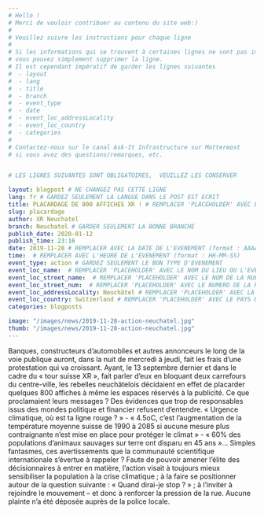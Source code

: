 ```yaml
---
# Hello !
# Merci de vouloir contribuer au contenu du site web:)
#
# Veuillez suivre les instructions pour chaque ligne
#
# Si les informations qui se trouvent à certaines lignes ne sont pas importantes
# vous pouvez simplement supprimer la ligne.
# Il est cependant impératif de garder les lignes suivantes
#  - layout
#  - lang
#  - title
#  - branch
#  - event_type
#  - date
#  - event_loc_addressLocality
#  - event_loc_country
#  - categories
#
# Contactez-nous sur le canal Ask-It Infrastructure sur Mattermost
# si vous avez des questions/remarques, etc.


# LES LIGNES SUIVANTES SONT OBLIGATOIRES,  VEUILLEZ LES CONSERVER

layout: blogpost # NE CHANGEZ PAS CETTE LIGNE
lang: fr # GARDEZ SEULEMENT LA LANGUE DANS LE POST EST ECRIT
title: PLACARDAGE DE 800 AFFICHES XR ! # REMPLACER 'PLACEHOLDER' AVEC LE TITRE DE VOTRE POST
slug: placardage
author: XR Neuchatel
branch: Neuchatel # GARDER SEULEMENT LA BONNE BRANCHE
publish_date: 2020-01-12
publish_time: 23:16
date: 2019-11-28 # REMPLACER AVEC LA DATE DE L'EVENEMENT (format : AAAA-MM-JJ)
time:  # REMPLACER AVEC L'HEURE DE L'EVENEMENT (format : HH-MM-SS)
event_type: action # GARDEZ SEULEMENT LE BON TYPE D'EVENEMENT
event_loc_name:  # REMPLACER 'PLACEHOLDER' AVEC LE NOM DU LIEU OU L'EVENEMENT A LIEU
event_loc_street_name:  # REMPLACER 'PLACEHOLDER' AVEC LE NOM DE LA RUE OU L'EVENEMENT A LIEU
event_loc_street_num:  # REMPLACER 'PLACEHOLDER' AVEC LE NUMERO DE LA RUE OU L'EVENEMENT A LIEU
event_loc_addressLocality: Neuchâtel # REMPLACER 'PLACEHOLDER' AVEC LA VILLE DANS LAQUELLE L'EVENEMENT A LIEU
event_loc_country: Switzerland # REMPLACER 'PLACEHOLDER' AVEC LE PAYS DANS LAQUELLE L'EVENEMENT A LIEU
categories: blogposts

image: "/images/news/2019-11-28-action-neuchatel.jpg"
thumb: "/images/news/2019-11-28-action-neuchatel.jpg"
---
```


Banques, constructeurs d’automobiles et autres annonceurs le long de la voie publique auront, dans la nuit de mercredi à jeudi, fait les frais d’une protestation qui va croissant. Ayant, le 13 septembre dernier et dans le cadre du « tour suisse XR », fait parler d’eux en bloquant deux carrefours du centre-ville, les rebelles neuchâtelois décidaient en effet de placarder quelques 800 affiches à même les espaces réservés à la publicité.
Ce que proclamaient leurs messages ? Des évidences que trop de responsables issus des mondes politique et financier refusent d’entendre. « Urgence climatique, où est ta ligne rouge ? » - « 4.5oC, c’est l’augmentation de la température moyenne suisse de 1990 à 2085 si aucune mesure plus contraignante n’est mise en place pour protéger le climat » - « 60% des populations d’animaux sauvages sur terre ont disparu en 45 ans »…
Simples fantasmes, ces avertissements que la communauté scientifique internationale s’évertue à rappeler ? Faute de pouvoir amener l’élite des décisionnaires à entrer en matière, l’action visait à toujours mieux sensibiliser la population à la crise climatique ; à la faire se positionner autour de la question suivante : « Quand dirai-je stop ? » ; à l’inviter à rejoindre le mouvement – et donc à renforcer la pression de la rue. Aucune plainte n’a été déposée auprès de la police locale.

